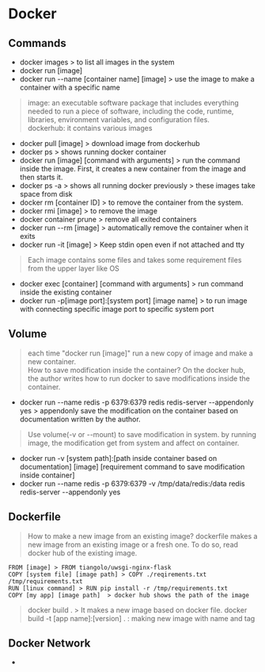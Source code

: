 
# Docker
## Commands
* docker images > to list all images in the system
* docker run [image]
* docker run --name [container name] [image] > use the image to make a container with a specific name
> image: an executable software package that includes everything needed to run a piece of software, including the code, runtime, libraries, environment variables, and configuration files.   
> dockerhub: it contains various images
* docker pull [image] > download image from dockerhub
* docker ps > shows running docker container
* docker run [image] [command with arguments] > run the command inside the image. First, it creates a new container from the image and then starts it.
* docker ps -a > shows all running docker previously > these images take space from disk
* docker rm [container ID] > to remove the container from the system. 
* docker rmi [image] > to remove the image
* docker container prune > remove all exited containers 
* docker run --rm [image] > automatically remove the container when it exits
* docker run -it [image] > Keep stdin open even if not attached and tty
> Each image contains some files and takes some requirement files from the upper layer like OS
* docker exec [container] [command with arguments] > run command inside the existing container
* docker run -p[image port]:[system port] [image name] > to run image with connecting specific image port to specific system port
## Volume 
> each time "docker run [image]" run a new copy of image and make a new container.   
> How to save modification inside the container? On the docker hub, the author writes how to run docker to save modifications inside the container.
* docker run --name redis -p 6379:6379 redis redis-server --appendonly yes > appendonly save the modification on the container based on documentation written by the author.
> Use volume(-v or --mount) to save modification in system. by running image, the modification get from system and affect on container.
* docker run -v [system path]:[path inside container based on documentation] [image] [requirement command to save modification inside container]
* docker run --name redis -p 6379:6379 -v /tmp/data/redis:/data redis redis-server --appendonly yes
## Dockerfile
> How to make a new image from an existing image?
> dockerfile makes a new image from an existing image or a fresh one. To do so, read docker hub of the existing image.

```
FROM [image] > FROM tiangolo/uwsgi-nginx-flask
COPY [system file] [image path] > COPY ./reqirements.txt /tmp/requirements.txt
RUN [linux command] > RUN pip install -r /tmp/requirements.txt
COPY [my app] [image path]  > docker hub shows the path of the image
```
> docker build . > It makes a new image based on docker file.
> docker build -t [app name]:[version] . : making new image with name and tag

## Docker Network
* 
